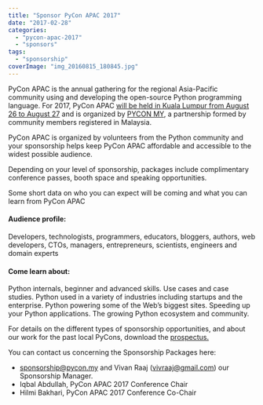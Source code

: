 ```yaml
---
title: "Sponsor PyCon APAC 2017"
date: "2017-02-28"
categories:
  - "pycon-apac-2017"
  - "sponsors"
tags:
  - "sponsorship"
coverImage: "img_20160815_180845.jpg"
---
```


PyCon APAC is the annual gathering for the regional Asia-Pacific community using and developing the open-source Python programming language. For 2017, PyCon APAC [will be held in Kuala Lumpur from August 26 to August 27](http://pycon.my/2017/01/19/pycon-apac-2017-dates-and-venue-announced/) and is organized by [PYCON MY](http://pycon.my/about/pycon-my-plt/), a partnership formed by community members registered in Malaysia.

PyCon APAC is organized by volunteers from the Python community and your sponsorship helps keep PyCon APAC affordable and accessible to the widest possible audience.

Depending on your level of sponsorship, packages include complimentary conference passes, booth space and speaking opportunities.

Some short data on who you can expect will be coming and what you can learn from PyCon APAC

#### Audience profile:

Developers, technologists, programmers, educators, bloggers, authors, web developers, CTOs, managers, entrepreneurs, scientists, engineers and domain experts

#### Come learn about:

Python internals, beginner and advanced skills. Use cases and case studies. Python used in a variety of industries including startups and the enterprise. Python powering some of the Web’s biggest sites. Speeding up your Python applications. The growing Python ecosystem and community.

For details on the different types of sponsorship opportunities, and about our work for the past local PyCons, download the [prospectus.](http://bit.ly/2sAMdlG)

You can contact us concerning the Sponsorship Packages here:

- [sponsorship@pycon.my](mailto:sponsorship@pycon.my) and Vivan Raaj (vivraaj@gmail.com) our Sponsorship Manager.
- Iqbal Abdullah, PyCon APAC 2017 Conference Chair
- Hilmi Bakhari, PyCon APAC 2017 Conference Co-Chair
